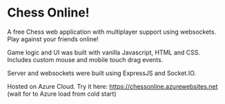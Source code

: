 # Chess Online!

A free Chess web application with multiplayer support using websockets. Play against your friends online!

Game logic and UI was built with vanilla Javascript, HTML and CSS. Includes custom mouse and mobile touch drag events.

Server and websockets were built using ExpressJS and Socket.IO.

Hosted on Azure Cloud. Try it here: https://chessonline.azurewebsites.net  (wait for to Azure load from cold start)
